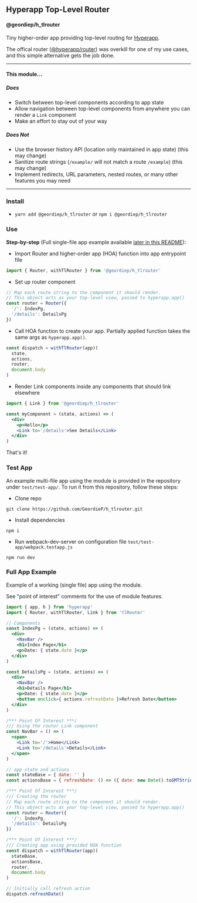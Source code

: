 ## Hyperapp Top-Level Router

#### @geordiep/h_tlrouter

Tiny higher-order app providing top-level routing for [Hyperapp](https://github.com/hyperapp/hyperapp).

The offical router ([@hyperapp/router](https://github.com/hyperapp/router)) was overkill for one of my use cases, and this simple alternative gets the job done.

---

#### This module...

##### Does

- Switch between top-level components according to app state
- Allow navigation between top-level components from anywhere you can render a `Link` component
- Make an effort to stay out of your way

##### Does Not

- Use the browser history API (location only maintained in app state) (this may change)
- Sanitize route strings (`/example/` will not match a route `/example`) (this may change)
- Implement redirects, URL parameters, nested routes, or many other features you may need

---

### Install

- `yarn add @geordiep/h_tlrouter` or `npm i @geordiep/h_tlrouter`

### Use

**Step-by-step** (Full single-file app example available [later in this README](https://github.com/GeordieP/h_tlrouter/blob/master/README.md#full-app-example)):

- Import Router and higher-order app (HOA) function into app entrypoint file

```js
import { Router, withTlRouter } from '@geordiep/h_tlrouter'
```

- Set up router component

```js
// Map each route string to the component it should render.
// This object acts as your top-level view, passed to hyperapp.app()
const router = Router({
  '/': IndexPg,
  '/details': DetailsPg
})
```

- Call HOA function to create your app. Partially applied function takes the same args as `hyperapp.app()`.

```js
const dispatch = withTlRouter(app)(
  state,
  actions,
  router,
  document.body
)
```

- Render Link components inside any components that should link elsewhere

```jsx
import { Link } from '@geordiep/h_tlrouter'

const myComponent = (state, actions) => (
  <div>
    <p>Hello</p>
    <Link to='/details'>See Details</Link>
  </div>
)
```

That's it!

### Test App

An example multi-file app using the module is provided in the repository under `test/test-app/`. To run it from this repository, follow these steps:

- Clone repo

```
git clone https://github.com/GeordieP/h_tlrouter.git
```

- Install dependencies

```
npm i
```

- Run webpack-dev-server on configuration file `test/test-app/webpack.testapp.js`

```
npm run dev
```


### Full App Example

Example of a working (single file) app using the module.

See "point of interest" comments for the use of module features.

```jsx
import { app, h } from 'hyperapp'
import { Router, withTlRouter, Link } from 'tlRouter'

// Components
const IndexPg = (state, actions) => (
  <div>
    <NavBar />
    <h1>Index Page</h1>
    <p>Date: { state.date }</p>
  </div>
)

const DetailsPg = (state, actions) => (
  <div>
    <NavBar />
    <h1>Details Page</h1>
    <p>Date: { state.date }</p>
    <button onclick={ actions.refreshDate }>Refresh Date</button>
  </div>
)

/*** Point Of Interest ***/
/// Using the router Link component
const NavBar = () => (
  <span>
    <Link to='/'>Home</Link>
    <Link to='/details'>Details</Link>
  </span>
)

// app state and actions
const stateBase = { date: '' }
const actionsBase = { refreshDate: () => ({ date: new Date().toGMTString() }) }

/*** Point Of Interest ***/
/// Creating the router
// Map each route string to the component it should render.
// This object acts as your top-level view, passed to hyperapp.app()
const router = Router({
  '/': IndexPg,
  '/details': DetailsPg
})

/*** Point Of Interest ***/
/// Creating app using provided HOA function
const dispatch = withTlRouter(app)(
  stateBase,
  actionsBase,
  router,
  document.body
)

// Initially call refresh action
dispatch.refreshDate()
```
